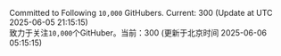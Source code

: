 Committed to Following `10,000` GitHubers. Current: <!-- FOLLOWING_COUNT -->300<!-- FOLLOWING_COUNT --> (Update at UTC <!-- LAST_UPDATED -->2025-06-05 21:15:15<!-- LAST_UPDATED -->)<br>
致力于关注`10,000`个GitHuber。当前：<!-- FOLLOWING_COUNT -->300<!-- FOLLOWING_COUNT --> (更新于北京时间 <!-- LAST_UPDATED_CST -->2025-06-06 05:15:15<!-- LAST_UPDATED_CST -->)
